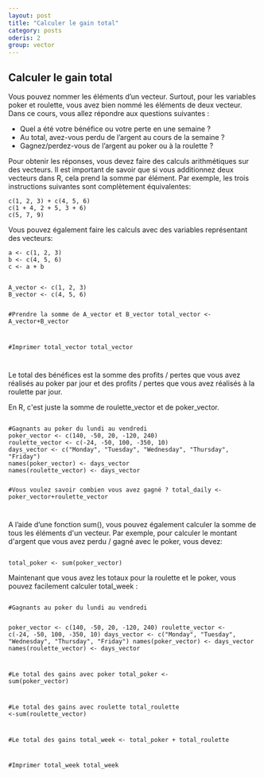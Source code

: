```yaml
---
layout: post
title: "Calculer le gain total"
category: posts
oderis: 2
group: vector
---
```


<h2>Calculer le gain total</h2>

Vous pouvez nommer les éléments d’un vecteur. Surtout, pour les variables poker et roulette, vous avez bien nommé les éléments de deux vecteur.
Dans ce cours, vous allez répondre aux questions suivantes :

- Quel a été votre bénéfice ou votre perte en une semaine ?
- Au total, avez-vous perdu de l’argent au cours de la semaine ?
- Gagnez/perdez-vous de l’argent au poker ou à la roulette ?

Pour obtenir les réponses, vous devez faire des calculs arithmétiques sur des vecteurs.
Il est important de savoir que si vous additionnez deux vecteurs dans R, cela prend la somme par élément. Par exemple, les trois instructions suivantes sont complètement équivalentes:

<pre><code>c(1, 2, 3) + c(4, 5, 6)
c(1 + 4, 2 + 5, 3 + 6)
c(5, 7, 9)</code></pre>

Vous pouvez également faire les calculs avec des variables représentant des vecteurs:

<pre><code>a <- c(1, 2, 3) 
b <- c(4, 5, 6)
c <- a + b</code></pre>

<html>
<head>
<meta http-equiv="Content-Type" content="text/html; charset=utf-8" />
<style>
.dcl__index-module__console--2YAI1, .dcl__index-module__editor--m_p4P {font-size: 15px !important; }
.lm_header .lm_tab .lm_title {font-size: 15px !important;}
.dcl__Button-module__extra-small--2toEt, .dcl__Button-module__small--1VJc5 {font-size: 15px;}
</style>
</head>
        <body>
            <script type="text/javascript" src="//cdn.datacamp.com/dcl-react.js.gz"></script>
            <div data-datacamp-exercise data-lang="r">
            <code data-type="sample-code">
A_vector <- c(1, 2, 3)
B_vector <- c(4, 5, 6)

#Prendre la somme de A_vector et B_vector
total_vector <- A_vector+B_vector
  
#Imprimer total_vector
total_vector
             
</code>
</div>
</body>
</html>

Le total des bénéfices est la somme des profits / pertes que vous avez réalisés au poker par jour et des profits / pertes que vous avez réalisés à la roulette par jour.

En R, c'est juste la somme de roulette_vector et de poker_vector.

<html>
<head>
<meta http-equiv="Content-Type" content="text/html; charset=utf-8" />
<style>
.dcl__index-module__console--2YAI1, .dcl__index-module__editor--m_p4P {font-size: 15px !important; }
.lm_header .lm_tab .lm_title {font-size: 15px !important;}
.dcl__Button-module__extra-small--2toEt, .dcl__Button-module__small--1VJc5 {font-size: 15px;}
</style>
</head>
        <body>
            <script type="text/javascript" src="//cdn.datacamp.com/dcl-react.js.gz"></script>
            <div data-datacamp-exercise data-lang="r">
            <code data-type="sample-code">
#Gagnants au poker du lundi au vendredi
poker_vector <- c(140, -50, 20, -120, 240)
roulette_vector <- c(-24, -50, 100, -350, 10)
days_vector <- c("Monday", "Tuesday", "Wednesday", "Thursday", "Friday")
names(poker_vector) <- days_vector
names(roulette_vector) <- days_vector

#Vous voulez savoir combien vous avez gagné ?
total_daily <- poker_vector+roulette_vector
             
</code>
</div>
</body>
</html>

A l’aide d’une fonction sum(), vous pouvez également calculer la somme de tous les éléments d'un vecteur. 
Par exemple, pour calculer le montant d'argent que vous avez perdu / gagné avec le poker, 
vous devez:

<pre><code>
total_poker <- sum(poker_vector)
</code></pre>

Maintenant que vous avez les totaux pour la roulette et le poker, vous pouvez facilement calculer total_week :

<html>
<head>
<meta http-equiv="Content-Type" content="text/html; charset=utf-8" />
<style>
.dcl__index-module__console--2YAI1, .dcl__index-module__editor--m_p4P {font-size: 15px !important; }
.lm_header .lm_tab .lm_title {font-size: 15px !important;}
.dcl__Button-module__extra-small--2toEt, .dcl__Button-module__small--1VJc5 {font-size: 15px;}
</style>
</head>
        <body>
            <script type="text/javascript" src="//cdn.datacamp.com/dcl-react.js.gz"></script>
            <div data-datacamp-exercise data-lang="r">
            <code data-type="sample-code">
#Gagnants au poker du lundi au vendredi

poker_vector <- c(140, -50, 20, -120, 240)
roulette_vector <- c(-24, -50, 100, -350, 10)
days_vector <- c("Monday", "Tuesday", "Wednesday", "Thursday", "Friday")
names(poker_vector) <- days_vector
names(roulette_vector) <- days_vector

#Le total des gains avec poker
total_poker <- sum(poker_vector)

#Le total des gains avec roulette
total_roulette <-sum(roulette_vector)  

#Le total des gains
total_week <- total_poker + total_roulette 

#Imprimer  total_week
  total_week

</code>
</div>
</body>
</html>
